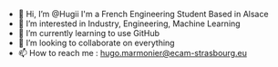 - 👋 Hi, I’m @Hugii
      I'm a French Engineering Student Based in Alsace
- 👀 I’m interested in Industry, Engineering, Machine Learning
- 🌱 I’m currently learning to use GitHub
- 💞️ I’m looking to collaborate on everything
- 📫 How to reach me : hugo.marmonier@ecam-strasbourg.eu

